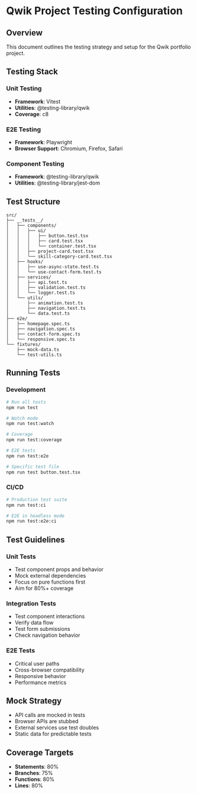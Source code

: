# Qwik Project Testing Configuration

## Overview

This document outlines the testing strategy and setup for the Qwik portfolio project.

## Testing Stack

### Unit Testing
- **Framework**: Vitest
- **Utilities**: @testing-library/qwik
- **Coverage**: c8

### E2E Testing  
- **Framework**: Playwright
- **Browser Support**: Chromium, Firefox, Safari

### Component Testing
- **Framework**: @testing-library/qwik
- **Utilities**: @testing-library/jest-dom

## Test Structure

```
src/
├── __tests__/
│   ├── components/
│   │   ├── ui/
│   │   │   ├── button.test.tsx
│   │   │   ├── card.test.tsx
│   │   │   └── container.test.tsx
│   │   ├── project-card.test.tsx
│   │   └── skill-category-card.test.tsx
│   ├── hooks/
│   │   ├── use-async-state.test.ts
│   │   └── use-contact-form.test.ts
│   ├── services/
│   │   ├── api.test.ts
│   │   ├── validation.test.ts
│   │   └── logger.test.ts
│   └── utils/
│       ├── animation.test.ts
│       ├── navigation.test.ts
│       └── data.test.ts
├── e2e/
│   ├── homepage.spec.ts
│   ├── navigation.spec.ts
│   ├── contact-form.spec.ts
│   └── responsive.spec.ts
└── fixtures/
    ├── mock-data.ts
    └── test-utils.ts
```

## Running Tests

### Development
```bash
# Run all tests
npm run test

# Watch mode
npm run test:watch

# Coverage
npm run test:coverage

# E2E tests
npm run test:e2e

# Specific test file
npm run test button.test.tsx
```

### CI/CD
```bash
# Production test suite
npm run test:ci

# E2E in headless mode
npm run test:e2e:ci
```

## Test Guidelines

### Unit Tests
- Test component props and behavior
- Mock external dependencies
- Focus on pure functions first
- Aim for 80%+ coverage

### Integration Tests  
- Test component interactions
- Verify data flow
- Test form submissions
- Check navigation behavior

### E2E Tests
- Critical user paths
- Cross-browser compatibility
- Responsive behavior
- Performance metrics

## Mock Strategy

- API calls are mocked in tests
- Browser APIs are stubbed
- External services use test doubles
- Static data for predictable tests

## Coverage Targets

- **Statements**: 80%
- **Branches**: 75%
- **Functions**: 80%
- **Lines**: 80%
